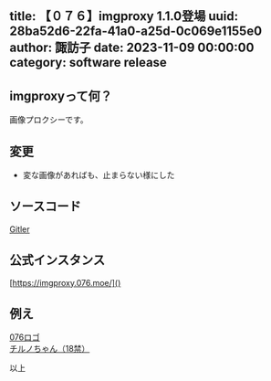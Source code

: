 title: 【０７６】imgproxy 1.1.0登場
uuid: 28ba52d6-22fa-41a0-a25d-0c069e1155e0
author: 諏訪子
date: 2023-11-09 00:00:00
category: software release
----
## imgproxyって何？
画像プロクシーです。

## 変更
* 変な画像があればも、止まらない様にした

## ソースコード
[Gitler](https://gitler.moe/suwako/imgproxy)

## 公式インスタンス
[https://imgproxy.076.moe/]()

## 例え
[076ロゴ](https://imgproxy.076.moe/076.moe/static/076logo.png)\
[チルノちゃん（18禁）](https://imgproxy.076.moe/i.pximg.net/img-original/img/2023/11/07/18/08/35/113217473_p0.jpg)

以上
